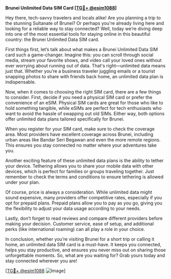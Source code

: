 **Brunei Unlimited Data SIM Card [[TG💪+ @esim1088](https://t.me/s/esim1088)]**

Hey there, tech-savvy travelers and locals alike! Are you planning a trip to the stunning Sultanate of Brunei? Or perhaps you're already living here and looking for a reliable way to stay connected? Well, today we’re diving deep into one of the most essential tools for staying online in this beautiful country: the Brunei Unlimited Data SIM card.

First things first, let’s talk about what makes a Brunei Unlimited Data SIM card such a game-changer. Imagine this: you can scroll through social media, stream your favorite shows, and video call your loved ones without ever worrying about running out of data. That's right—unlimited data means just that. Whether you’re a business traveler juggling emails or a tourist snapping photos to share with friends back home, an unlimited data plan is indispensable.

Now, when it comes to choosing the right SIM card, there are a few things to consider. First, decide if you need a physical SIM card or prefer the convenience of an eSIM. Physical SIM cards are great for those who like to hold something tangible, while eSIMs are perfect for tech enthusiasts who want to avoid the hassle of swapping out old SIMs. Either way, both options offer unlimited data plans tailored specifically for Brunei.

When you register for your SIM card, make sure to check the coverage area. Most providers have excellent coverage across Brunei, including urban areas like Bandar Seri Begawan and even the more remote regions. This ensures you stay connected no matter where your adventures take you.

Another exciting feature of these unlimited data plans is the ability to tether your device. Tethering allows you to share your mobile data with other devices, which is perfect for families or groups traveling together. Just remember to check the terms and conditions to ensure tethering is allowed under your plan.

Of course, price is always a consideration. While unlimited data might sound expensive, many providers offer competitive rates, especially if you opt for prepaid plans. Prepaid plans allow you to pay as you go, giving you the flexibility to adjust your data usage according to your needs.

Lastly, don’t forget to read reviews and compare different providers before making your decision. Customer service, ease of setup, and additional perks (like international roaming) can all play a role in your choice.

In conclusion, whether you’re visiting Brunei for a short trip or calling it home, an unlimited data SIM card is a must-have. It keeps you connected, helps you stay productive, and ensures you never miss out on sharing those unforgettable moments. So, what are you waiting for? Grab yours today and stay connected wherever you are!

[[TG💪+ @esim1088](https://t.me/s/esim1088) ![Image](https://i.postimg.cc/Y0z9fWf4/image.png)]